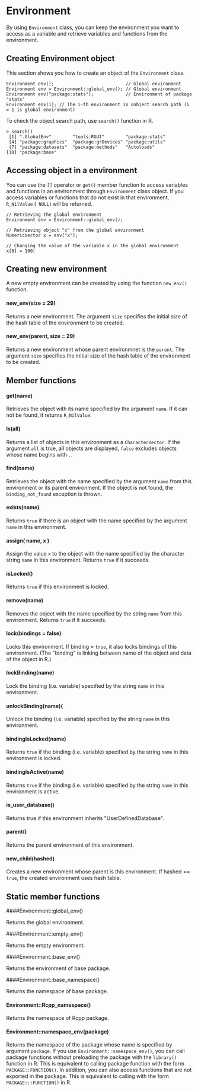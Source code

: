 # Environment

By using `Environment` class, you can keep the environment you want to access as a variable and retrieve variables and functions from the environment.

## Creating Environment object

This section shows you how to create an object of the `Environment` class.

```
Environment env();                           // Global environment
Environment env = Environment::global_env(); // Global environment
Environment env("package:stats");            // Environment of package "stats"
Environment env(1); // The i-th environment in onbject search path (i = 1 is global environment)
```

To check the object search path, use `search()` function in R.

```
> search()
 [1] ".GlobalEnv"        "tools:RGUI"        "package:stats"    
 [4] "package:graphics"  "package:grDevices" "package:utils"    
 [7] "package:datasets"  "package:methods"   "Autoloads"        
[10] "package:base"   
```

## Accessing object in a environment

You can use the `[]` operator or `get()` member function to access variables and functions in an environment through `Environment` class object. If you access variables or functions that do not exist in that environment, `R_NilValue` (` NULL`) will be returned.



```
// Retrieving the global environment
Environment env = Environment::global_env();

// Retrieving object "x" from the global environment
NumericVector x = env["x"];

// Changing the value of the variable x in the global environment
x[0] = 100;
```

## Creating new environment

A new empty environment can be created by using the function `new_env()` function.

#### new_env(size = 29)

Returns a new environment. The argument `size` specifies the initial size of the hash table of the environment to be created.

#### new_env(parent, size = 29)

Returns a new environment whose parent environmnet is the `parent`. The argument `size` specifies the initial size of the hash table of the environment to be created.

## Member functions

#### get(name)

Retrieves the object with its name specified by the argument `name`. If it can not be found, it returns `R_NilValue`.

#### ls(all)

Returns a list of objects in this environment as a `CharacterVector`. If the argument `all` is true, all objects are displayed, `false` excludes objects whose name begins with `.`.


#### find(name)

Retrieves the object with the name specified by the argument `name` from this environment or its parent environment. If the object is not found, the `binding_not_found` exception is thrown.

#### exists(name)

Returns `true` if there is an object with the name specified by the argument `name` in this environment.

#### assign( name, x )

Assign the value `x` to the object with the name specified by the character string `name` in this environment. Returns `true` if it succeeds.

#### isLocked()

Returns `true` if this environment is locked.

#### remove(name)

Removes the object with the name specified by the string `name` from this environment. Returns `true` if it succeeds.

#### lock(bindings = false)

Locks this environment. If binding = `true`, it also locks bindings of this environment. (The "binding" is linking between name of the object and data of the object in R.)

#### lockBinding(name)

Lock the binding (i.e. variable) specified by the string `name` in this environment.

#### unlockBinding(name){

Unlock the binding (i.e. variable) specified by the string `name` in this environment.

#### bindingIsLocked(name)

Returns `true` if the binding (i.e. variable) specified by the string `name` in this environment is locked.

#### bindingIsActive(name)

Returns `true` if the binding (i.e. variable) specified by the string `name` in this environment is active.

#### is_user_database()

Returns true if this environment inherits "UserDefinedDatabase".

#### parent()

Returns the parent environment of this environment.

#### new_child(hashed)

Creates a new environment whose parent is this environment. If hashed == `true`, the created environment uses hash table.


## Static member functions

####Environment::global_env()

Returns the global environment.

####Environment::empty_env()

Returns the empty environment.

####Environment::base_env()

Returns the environment of base package.

####Environment::base_namespace()

Returns the namespace of base package.

#### Environment::Rcpp_namespace()

Returns the namespace of Rcpp package.

#### Environment::namespace_env(package)

Returns the namespace of the package whose name is specified by argument `package`. If you use `Environment::namespace_env()`, you can call package functions without preloading the package with the `library()` function in R. This is equivalent to calling package function with the form `PACKAGE::FUNCTION()`. In addition, you can also access functions that are not exported in the package. This is equivalent to calling with the form `PACKAGE:::FUNCTION()` in R.
